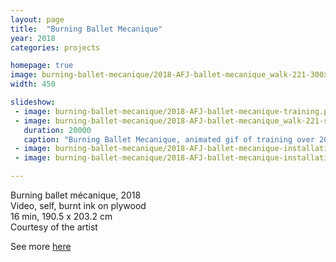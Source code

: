 ```yaml
---
layout: page
title:  "Burning Ballet Mecanique"
year: 2018
categories: projects

homepage: true
image: burning-ballet-mecanique/2018-AFJ-ballet-mecanique_walk-221-300x300.gif
width: 450

slideshow:
 - image: burning-ballet-mecanique/2018-AFJ-ballet-mecanique-training.png
 - image: burning-ballet-mecanique/2018-AFJ-ballet-mecanique_walk-221-sm.gif
   duration: 20000
   caption: "Burning Ballet Mecanique, animated gif of training over 200 epochs."
 - image: burning-ballet-mecanique/2018-AFJ-ballet-mecanique-installation.jpg
 - image: burning-ballet-mecanique/2018-AFJ-ballet-mecanique-installation-2.jpg

---
```


Burning ballet mécanique, 2018<br/>
Video, self, burnt ink on plywood<br/>
16 min, 190.5 x 203.2 cm<br />
Courtesy of the artist<br />

See more [here](/projects/burning-ballet-mecanique-exploded.html)